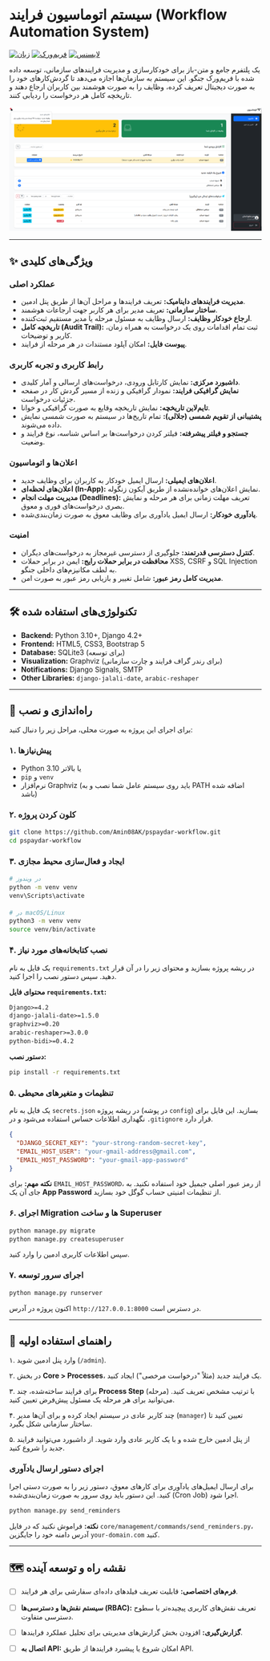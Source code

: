     
# سیستم اتوماسیون فرایند (Workflow Automation System)

[![زبان](https://img.shields.io/badge/language-Python-blue.svg)](https://www.python.org/)
[![فریم‌ورک](https://img.shields.io/badge/framework-Django-green.svg)](https://www.djangoproject.com/)
[![لایسنس](https://img.shields.io/badge/license-MIT-lightgrey.svg)](https://opensource.org/licenses/MIT)

یک پلتفرم جامع و متن-باز برای خودکارسازی و مدیریت فرایندهای سازمانی، توسعه داده شده با فریم‌ورک جنگو. این سیستم به سازمان‌ها اجازه می‌دهد تا گردش‌کارهای خود را به صورت دیجیتال تعریف کرده، وظایف را به صورت هوشمند بین کاربران ارجاع دهند و تاریخچه کامل هر درخواست را ردیابی کنند.

![اسکرین‌شات داشبورد](/dashboard.png)

---

## ✨ ویژگی‌های کلیدی

### عملکرد اصلی
- **مدیریت فرایندهای داینامیک:** تعریف فرایندها و مراحل آن‌ها از طریق پنل ادمین.
- **ساختار سازمانی:** تعریف مدیر برای هر کاربر جهت ارجاعات هوشمند.
- **ارجاع خودکار وظایف:** ارسال وظایف به مسئول مرحله یا مدیر مستقیم ثبت‌کننده.
- **تاریخچه کامل (Audit Trail):** ثبت تمام اقدامات روی یک درخواست به همراه زمان، کاربر و توضیحات.
- **پیوست فایل:** امکان آپلود مستندات در هر مرحله از فرایند.

### رابط کاربری و تجربه کاربری
- **داشبورد مرکزی:** نمایش کارتابل ورودی، درخواست‌های ارسالی و آمار کلیدی.
- **نمایش گرافیکی فرایند:** نمودار گرافیکی و زنده از مسیر گردش کار در صفحه جزئیات درخواست.
- **تایم‌لاین تاریخچه:** نمایش تاریخچه وقایع به صورت گرافیکی و خوانا.
- **پشتیبانی از تقویم شمسی (جلالی):** تمام تاریخ‌ها در سیستم به صورت شمسی نمایش داده می‌شوند.
- **جستجو و فیلتر پیشرفته:** فیلتر کردن درخواست‌ها بر اساس شناسه، نوع فرایند و وضعیت.

### اعلان‌ها و اتوماسیون
- **اعلان‌های ایمیلی:** ارسال ایمیل خودکار به کاربران برای وظایف جدید.
- **اعلان‌های لحظه‌ای (In-App):** نمایش اعلان‌های خوانده‌نشده از طریق آیکون زنگوله.
- **مدیریت مهلت انجام (Deadlines):** تعریف مهلت زمانی برای هر مرحله و نمایش بصری درخواست‌های فوری و معوق.
- **یادآوری خودکار:** ارسال ایمیل یادآوری برای وظایف معوق به صورت زمان‌بندی‌شده.

### امنیت
- **کنترل دسترسی قدرتمند:** جلوگیری از دسترسی غیرمجاز به درخواست‌های دیگران.
- **محافظت در برابر حملات رایج:** ایمن در برابر حملات XSS, CSRF و SQL Injection به لطف مکانیزم‌های داخلی جنگو.
- **مدیریت کامل رمز عبور:** شامل تغییر و بازیابی رمز عبور به صورت امن.

---

## 🛠️ تکنولوژی‌های استفاده شده

- **Backend:** Python 3.10+, Django 4.2+
- **Frontend:** HTML5, CSS3, Bootstrap 5
- **Database:** SQLite3 (برای توسعه)
- **Visualization:** Graphviz (برای رندر گراف فرایند و چارت سازمانی)
- **Notifications:** Django Signals, SMTP
- **Other Libraries:** `django-jalali-date`, `arabic-reshaper`

---

## 🚀 راه‌اندازی و نصب

برای اجرای این پروژه به صورت محلی، مراحل زیر را دنبال کنید:

### ۱. پیش‌نیازها
- Python 3.10 یا بالاتر
- `pip` و `venv`
- نرم‌افزار Graphviz (باید روی سیستم عامل شما نصب و به PATH اضافه شده باشد)

### ۲. کلون کردن پروژه
```bash
git clone https://github.com/Amin08AK/pspaydar-workflow.git
cd pspaydar-workflow
```

### ۳. ایجاد و فعال‌سازی محیط مجازی
```bash
# در ویندوز
python -m venv venv
venv\Scripts\activate

# در macOS/Linux
python3 -m venv venv
source venv/bin/activate
```

### ۴. نصب کتابخانه‌های مورد نیاز
یک فایل به نام `requirements.txt` در ریشه پروژه بسازید و محتوای زیر را در آن قرار دهید. سپس دستور نصب را اجرا کنید.

**محتوای فایل `requirements.txt`:**
```txt
Django>=4.2
django-jalali-date>=1.5.0
graphviz>=0.20
arabic-reshaper>=3.0.0
python-bidi>=0.4.2
```

**دستور نصب:**
```bash
pip install -r requirements.txt
```

### ۵. تنظیمات و متغیرهای محیطی
یک فایل به نام `secrets.json` در ریشه پروژه (در پوشه `config`) بسازید. این فایل برای نگهداری اطلاعات حساس استفاده می‌شود و در `.gitignore` قرار دارد.

```json
{
  "DJANGO_SECRET_KEY": "your-strong-random-secret-key",
  "EMAIL_HOST_USER": "your-gmail-address@gmail.com",
  "EMAIL_HOST_PASSWORD": "your-gmail-app-password"
}
```
**نکته مهم:** برای `EMAIL_HOST_PASSWORD`، از رمز عبور اصلی جیمیل خود استفاده نکنید. به جای آن یک **App Password** از تنظیمات امنیتی حساب گوگل خود بسازید.

### ۶. اجرای Migration ها و ساخت Superuser
```bash
python manage.py migrate
python manage.py createsuperuser
```
سپس اطلاعات کاربری ادمین را وارد کنید.

### ۷. اجرای سرور توسعه
```bash
python manage.py runserver
```
اکنون پروژه در آدرس `http://127.0.0.1:8000` در دسترس است.

---

## 📖 راهنمای استفاده اولیه

۱.  وارد پنل ادمین شوید (`/admin`).


۲.  در بخش **Core > Processes**، یک فرایند جدید (مثلاً "درخواست مرخصی") ایجاد کنید.


۳.  برای فرایند ساخته‌شده، چند **Process Step** (مرحله) با ترتیب مشخص تعریف کنید. می‌توانید برای هر مرحله یک مسئول پیش‌فرض تعیین کنید.


۴.  چند کاربر عادی در سیستم ایجاد کرده و برای آن‌ها مدیر (`manager`) تعیین کنید تا ساختار سازمانی شکل بگیرد.


۵.  از پنل ادمین خارج شده و با یک کاربر عادی وارد شوید. از داشبورد می‌توانید فرایند جدید را شروع کنید.


### اجرای دستور ارسال یادآوری
برای ارسال ایمیل‌های یادآوری برای کارهای معوق، دستور زیر را به صورت دستی اجرا کنید. این دستور باید روی سرور به صورت زمان‌بندی‌شده (Cron Job) اجرا شود.

```bash
python manage.py send_reminders
```
**نکته:** فراموش نکنید که در فایل `core/management/commands/send_reminders.py`، آدرس دامنه خود را جایگزین `your-domain.com` کنید.

---

## 🗺️ نقشه راه و توسعه آینده
- [ ] **فرم‌های اختصاصی:** قابلیت تعریف فیلدهای داده‌ای سفارشی برای هر فرایند.
- [ ] **سیستم نقش‌ها و دسترسی‌ها (RBAC):** تعریف نقش‌های کاربری پیچیده‌تر با سطوح دسترسی متفاوت.
- [ ] **گزارش‌گیری:** افزودن بخش گزارش‌های مدیریتی برای تحلیل عملکرد فرایندها.
- [ ] **اتصال به API:** امکان شروع یا پیشبرد فرایندها از طریق API.


  
